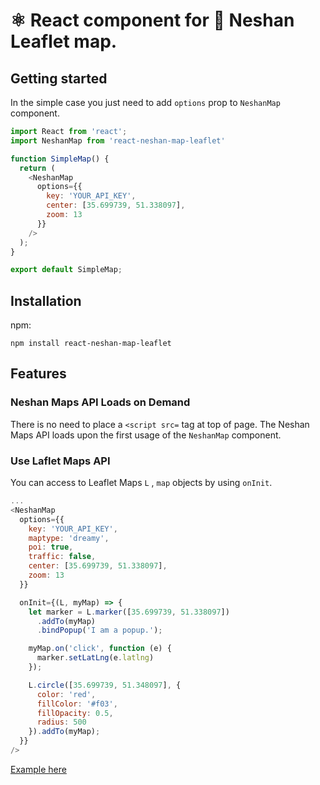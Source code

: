 # ⚛️ React component for 🍃 Neshan Leaflet map.

## Getting started

In the simple case you just need to add `options` prop to `NeshanMap` component.


```javascript
import React from 'react';
import NeshanMap from 'react-neshan-map-leaflet'

function SimpleMap() {
  return (
    <NeshanMap
      options={{
        key: 'YOUR_API_KEY',
        center: [35.699739, 51.338097],
        zoom: 13
      }}
    />
  );
}

export default SimpleMap;

```

## Installation

npm:
```
npm install react-neshan-map-leaflet
```

## Features

### Neshan Maps API Loads on Demand

There is no need to place a `<script src=` tag at top of page. The Neshan Maps API loads upon the first usage of the `NeshanMap` component.

### Use Laflet Maps API 

You can access to Leaflet Maps `L` , `map`  objects by using `onInit`.

```javascript
...
<NeshanMap
  options={{
    key: 'YOUR_API_KEY',
    maptype: 'dreamy',
    poi: true,
    traffic: false,
    center: [35.699739, 51.338097],
    zoom: 13
  }}

  onInit={(L, myMap) => {
    let marker = L.marker([35.699739, 51.338097])
      .addTo(myMap)
      .bindPopup('I am a popup.');

    myMap.on('click', function (e) {
      marker.setLatLng(e.latlng)
    });

    L.circle([35.699739, 51.348097], {
      color: 'red',
      fillColor: '#f03',
      fillOpacity: 0.5,
      radius: 500
    }).addTo(myMap);
  }}
/>

```

[Example here](https://github.com/AliSeyfollahi/react-neshan-map-leaflet/blob/master/src/index.js#L8)

